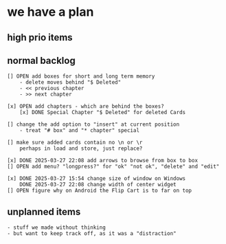 # we have a plan

## high prio items

## normal backlog
    [] OPEN add boxes for short and long term memory
        - delete moves behind "$ Deleted"
        - << previous chapter
        - >> next chapter

    [x] OPEN add chapters - which are behind the boxes?
        [x] DONE Special Chapter "$ Deleted" for deleted Cards

    [] change the add option to "insert" at current position
        - treat "# box" and "* chapter" special

    [] make sure added cards contain no \n or \r
        perhaps in load and store, just replace?

    [x] DONE 2025-03-27 22:08 add arrows to browse from box to box 
    [] OPEN add menu? "longpress?" for "ok" "not ok", "delete" and "edit"

    [x] DONE 2025-03-27 15:54 change size of window on Windows
        DONE 2025-03-27 22:08 change width of center widget 
    [] OPEN figure why on Android the Flip Cart is to far on top

## unplanned items 
    - stuff we made without thinking
    - but want to keep track off, as it was a "distraction"